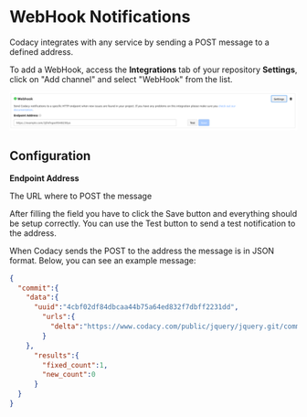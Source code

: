 # WebHook Notifications

Codacy integrates with any service by sending a POST message to a defined address.

To add a WebHook, access the **Integrations** tab of your repository **Settings**, click on "Add channel" and select "WebHook" from the list.

![](../../images/Screen_Shot_2016-12-02_at_17.41.49.png)

## Configuration

**Endpoint Address**

The URL where to POST the message

After filling the field you have to click the Save button and everything should be setup correctly.
You can use the Test button to send a test notification to the address.

When Codacy sends the POST to the address the message is in JSON format. Below, you can see an example message:

```json
{
  "commit":{
    "data":{
      "uuid":"4cbf02df84dbcaa44b75a64ed832f7dbff2231dd",
        "urls":{
          "delta":"https://www.codacy.com/public/jquery/jquery.git/commit?bid=21776&cid=6037089"
        }
    },
      "results":{
        "fixed_count":1,
        "new_count":0
      }
  }
}
```
